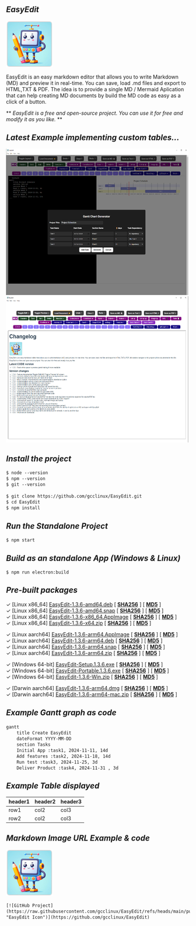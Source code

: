 ## *EasyEdit*

![EasyEdit](https://raw.githubusercontent.com/gcclinux/EasyEdit/refs/heads/main/public/easyedit128.png)

EasyEdit is an easy markdown editor that allows you to write Markdown (MD) and preview it in real-time. You can save, load .md files and export to HTML,TXT & PDF. The idea is to provide a single MD / Mermaid Aplication that can help creating MD documents by build the MD code as easy as a click of a button.

** *EasyEdit is a free and open-source project. You can use it for free and modify it as you like.* **

## *Latest Example implementing custom tables...*

<a><img src="screenshots/sample006.png" alt="Example" width="500" height="400"> <img src="screenshots/sample011.png" alt="Example" width="500" height="400"></a>

## *Install the project*
```
$ node --version
$ npm --version
$ git --version

$ git clone https://github.com/gcclinux/EasyEdit.git
$ cd EasyEdit
$ npm install
```

## *Run the Standalone Project*
```
$ npm start
```

## *Build as an standalone App (Windows & Linux)*
```
$ npm run electron:build
```

## *Pre-built packages*

&#x2713; [Linux x86_64] [EasyEdit-1.3.6-amd64.deb](https://github.com/gcclinux/EasyEdit/releases/download/1.3.6/EasyEdit-1.3.6-amd64.deb)  [ **[SHA256](## "88bace2c9146de14079739b3bb866d32b7197923860a671820eec0623a9b79c0 ")** ] [ 
**[MD5](## "373598a3a932c861165e9d86b2c2bb97 ")** ]   
&#x2713; [Linux x86_64] [EasyEdit-1.3.6-amd64.snap](https://github.com/gcclinux/EasyEdit/releases/download/1.3.6/EasyEdit-1.3.6-amd64.snap)  [ **[SHA256](## "bac57d55bf7c0f54cc9e6d5198b645c738497cf160035da58ec28e7c06f0cae4 ")** ] [ 
**[MD5](## "04df5329002e99ba772e6e0a4832e203 ")** ]   
&#x2713; [Linux x86_64] [EasyEdit-1.3.6-x86_64.AppImage](https://github.com/gcclinux/EasyEdit/releases/download/1.3.6/EasyEdit-1.3.6-x86_64.AppImage)  [ **[SHA256](## "27e67a41c10e756a766fb52421b6144334eaae7b9e5359146537c51c80b8b833 ")** ] [ 
**[MD5](## "27c6975d34d36003316c631820f096a6 ")** ]  
&#x2713; [Linux x86_64] [EasyEdit-1.3.6-x64.zip](https://github.com/gcclinux/EasyEdit/releases/download/1.3.6/EasyEdit-1.3.6-x64.zip)  [ **[SHA256](## "0bdb308531a2c6c332546e83821e3e7d03a924acb0b89837f626ca9ed2a69d9a ")** ] [ 
**[MD5](## "560cf22fb22400dbd45b61fba13f7dfd ")** ]  

&#x2713; [Linux aarch64] [EasyEdit-1.3.6-arm64.AppImage](https://github.com/gcclinux/EasyEdit/releases/download/1.3.6/EasyEdit-1.3.6-arm64.AppImage)  [ **[SHA256](## "b1665241c813f8683ccf818ae2aa9bd3463d2ca790d9ecb9d52202a45a5eb280 ")** ] [ 
**[MD5](## "618b4f4908c3eda43a0e097cd6743786 ")** ]  
&#x2713; [Linux aarch64] [EasyEdit-1.3.6-arm64.deb](https://github.com/gcclinux/EasyEdit/releases/download/1.3.6/EasyEdit-1.3.6-arm64.deb)  [ **[SHA256](## "dd3ddfbdb780c1b845db7827280d1970a695ae9c202dccf03d7a73853fdae8db ")** ] [ 
**[MD5](## "8d5e6d9308f3320b8657fb72371d96b4 ")** ]  
&#x2713; [Linux aarch64] [EasyEdit-1.3.6-arm64.snap](https://github.com/gcclinux/EasyEdit/releases/download/1.3.6/EasyEdit-1.3.6-arm64.snap)  [ **[SHA256](## "646ff9db40bcada396a12db6a5b05373d8e12909bb3dcecb7fea41e4f82f0ea2 ")** ] [ 
**[MD5](## "383ff6ac81d1317a0c57508e3528a2c7 ")** ]  
&#x2713; [Linux aarch64] [EasyEdit-1.3.6-arm64.zip](https://github.com/gcclinux/EasyEdit/releases/download/1.3.6/EasyEdit-1.3.6-arm64.zip)  [ **[SHA256](## "1f29261866f31f905be66cc61ccfe236609d49f80eb11a8b385472f17c096702 ")** ] [ 
**[MD5](## "d4f045384a949b250cad946a71a1cc4d ")** ]  

&#x2713; [Windows 64-bit] [EasyEdit-Setup.1.3.6.exe](https://github.com/gcclinux/EasyEdit/releases/download/1.3.6/EasyEdit-Setup.1.3.6.exe)  [ **[SHA256](## "8e137edc71b2cc27e3230e1b2d88ccfa5006bf1b93cda6945b9b3fae10618aaf ")** ] [ 
**[MD5](## "a352ad6387b85b2fda7aa788320f1f76 ")** ]  
&#x2713; [Windows 64-bit] [EasyEdit-Portable.1.3.6.exe](https://github.com/gcclinux/EasyEdit/releases/download/1.3.6/EasyEdit-Portable.1.3.6.exe)  [ **[SHA256](## "741b9b6e51377c16b3f905946f89b9723bd728531c0ea94594468d89d31945c3 ")** ] [ 
**[MD5](## "b0aeb90dbb8329b50604f3234d3ed906 ")** ]  
&#x2713; [Windows 64-bit] [EasyEdit-1.3.6-Win.zip](https://github.com/gcclinux/EasyEdit/releases/download/1.3.6/EasyEdit-1.3.6-Win.zip)  [ **[SHA256](## "62ee8f4cc390ecaf4b0bc22b6d954efe428a14844158ad04797c5d9e6caffec2 ")** ] [ 
**[MD5](## "087ce21866e927d5f91af00d635658d4 ")** ]  

&#x2713; [Darwin aarch64] [EasyEdit-1.3.6-arm64.dmg](https://github.com/gcclinux/EasyEdit/releases/download/1.3.6/EasyEdit-1.3.6-arm64.dmg)  [ **[SHA256](## "2d5957874c013a78502f8cac77bac9978a6ae9a8d812bc6c45234d1c9b0491a3 ")** ] [ 
**[MD5](## "e7aa350b49a72b3a5048e7f30804f78f ")** ]  
&#x2713; [Darwin aarch64] [EasyEdit-1.3.6-arm64-mac.zip](https://github.com/gcclinux/EasyEdit/releases/download/1.3.6/EasyEdit-1.3.6-arm64-mac.zip)  [ **[SHA256](## "103b9190615d28b6ddd6c6ee09df990ada70ef2be87833ad2f0cb6037352ec26 ")** ] [ 
**[MD5](## "8abf5aa75c6d38bd12fc7fc7a99acf8d ")** ]  

## *Example Gantt graph as code*
```mermaid
gantt
    title Create EasyEdit
    dateFormat YYYY-MM-DD
    section Tasks
    Initial App :task1, 2024-11-11, 14d
    Add features :task2, 2024-11-18, 14d
    Run test :task3, 2024-11-25, 3d
    Deliver Product :task4, 2024-11-31 , 3d
```

## *Example Table displayed*

| header1 | header2 | header3 |
| :--- | :--- | :--- |
| row1 | col2 | col3 |
| row2 | col2 | col3 |

## *Markdown Image URL Example & code*

[![GitHub Project](https://raw.githubusercontent.com/gcclinux/EasyEdit/refs/heads/main/public/easyedit128.png "EasyEdit Icon")](https://github.com/gcclinux/EasyEdit)

```
[![GitHub Project](https://raw.githubusercontent.com/gcclinux/EasyEdit/refs/heads/main/public/easyedit128.png "EasyEdit Icon")](https://github.com/gcclinux/EasyEdit)
```
